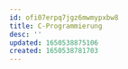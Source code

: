 ```yaml
---
id: ofi07erpq7jgz6mwmypxbw8
title: C-Programmierung
desc: ''
updated: 1650538875106
created: 1650538781703
---
```


